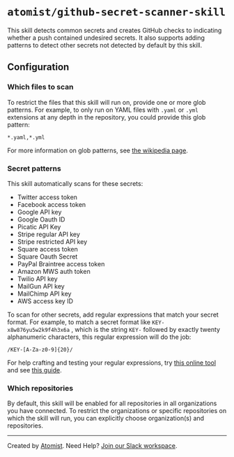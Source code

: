 # `atomist/github-secret-scanner-skill`
 
<!---atomist-skill-readme:start---> 

This skill detects common secrets and creates GitHub checks to indicating whether a push contained undesired secrets. It also supports adding patterns to detect other secrets not detected by default by this skill.
  
## Configuration

### Which files to scan

To restrict the files that this skill will run on, provide one or more glob patterns. For example, to only run on YAML files with `.yaml` or `.yml` extensions at any depth in the repository, you could provide this glob pattern:

`*.yaml,*.yml`
 
For more information on glob patterns, see [the wikipedia page](https://en.wikipedia.org/wiki/Glob_(programming)).

### Secret patterns

This skill automatically scans for these secrets:

- Twitter access token
- Facebook access token
- Google API key
- Google Oauth ID 
- Picatic API Key
- Stripe regular API key
- Stripe restricted API key
- Square access token
- Square Oauth Secret
- PayPal Braintree access token
- Amazon MWS auth token
- Twilio API key
- MailGun API key
- MailChimp API key
- AWS access key ID

To scan for other secrets, add regular expressions that match your secret format. For example, to match a secret format like `KEY-x8w876yu5w2k9f4h3x6a` , which is the string `KEY-` followed by exactly twenty alphanumeric characters, this regular expression will do the job:

`/KEY-[A-Za-z0-9]{20}/`

For help crafting and testing your regular expressions, try [this online tool](https://regex101.com/) and see [this guide](https://developer.mozilla.org/en-US/docs/Web/JavaScript/Guide/Regular_Expressions/Cheatsheet).

### Which repositories

By default, this skill will be enabled for all repositories in all organizations you have connected.
To restrict the organizations or specific repositories on which the skill will run, you can explicitly
choose organization(s) and repositories.
<!---atomist-skill-readme:end--->
---

Created by [Atomist][atomist].
Need Help?  [Join our Slack workspace][slack].

[atomist]: https://atomist.com/ (Atomist - How Teams Deliver Software)
[slack]: https://join.atomist.com/ (Atomist Community Slack) 
 
